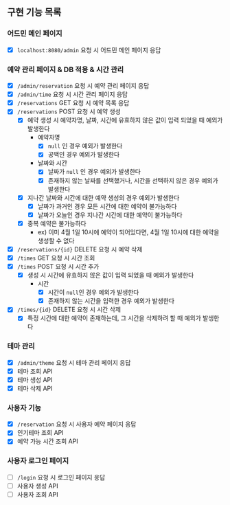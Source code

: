 ## 구현 기능 목록

### 어드민 메인 페이지

- [X] `localhost:8080/admin` 요청 시 어드민 메인 페이지 응답

### 예약 관리 페이지 & DB 적용 & 시간 관리

- [X] `/admin/reservation` 요청 시 예약 관리 페이지 응답
- [X] `/admin/time` 요청 시 시간 관리 페이지 응답
- [X] `/reservations` GET 요청 시 예약 목록 응답
- [X] `/reservations` POST 요청 시 예약 생성
    - [X] 예약 생성 시 예약자명, 날짜, 시간에 유효하지 않은 값이 입력 되었을 때 예외가 발생한다
        - 예약자명
            - [X] `null` 인 경우 예외가 발생한다
            - [X] 공백인 경우 예외가 발생한다
        - 날짜와 시간
            - [X] 날짜가 `null` 인 경우 예외가 발생한다
            - [X] 존재하지 않는 날짜를 선택했거나, 시간을 선택하지 않은 경우 예외가 발생한다
    - [X] 지나간 날짜와 시간에 대한 예약 생성의 경우 예외가 발생한다
        - [X] 날짜가 과거인 경우 모든 시간에 대한 예약이 불가능하다
        - [X] 날짜가 오늘인 경우 지나간 시간에 대한 예약이 불가능하다
    - [X] 중복 예약은 불가능하다
        - ex) 이미 4월 1일 10시에 예약이 되어있다면, 4월 1일 10시에 대한 예약을 생성할 수 없다
- [X] `/reservations/{id}` DELETE 요청 시 예약 삭제
- [X] `/times` GET 요청 시 시간 조회
- [X] `/times` POST 요청 시 시간 추가
    - [X] 생성 시 시간에 유효하지 않은 값이 입력 되었을 때 예외가 발생한다
        - 시간
            - [X] 시간이 `null`인 경우 예외가 발생한다
            - [X] 존재하지 않는 시간을 입력한 경우 예외가 발생한다
- [X] `/times/{id}` DELETE 요청 시 시간 삭제
    - [X] 특정 시간에 대한 예약이 존재하는데, 그 시간을 삭제하려 할 때 예외가 발생한다

### 테마 관리

- [X] `/admin/theme` 요청 시 테마 관리 페이지 응답
- [X] 테마 조회 API
- [X] 테마 생성 API
- [X] 테마 삭제 API

### 사용자 기능

- [X] `/reservation` 요청 시 사용자 예약 페이지 응답
- [X] 인기테마 조회 API
- [X] 예약 가능 시간 조회 API

### 사용자 로그인 페이지

- [ ] `/login` 요청 시 로그인 페이지 응답
- [ ] 사용자 생성 API
- [ ] 사용자 조회 API